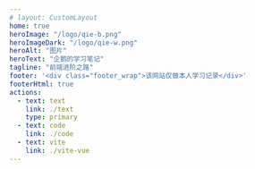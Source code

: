 ```yaml
---
# layout: CustomLayout
home: true
heroImage: "/logo/qie-b.png"
heroImageDark: "/logo/qie-w.png"
heroAlt: "图片"
heroText: "企鹅的学习笔记"
tagline: "前端进阶之路"
footer: '<div class="footer_wrap">该网站仅做本人学习记录</div>'
footerHtml: true
actions:
  - text: text
    link: ./text
    type: primary
  - text: code
    link: ./code
  - text: vite
    link: ./vite-vue
---
```

